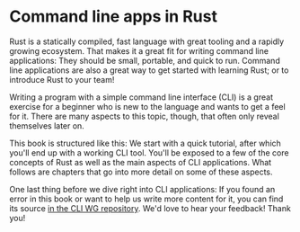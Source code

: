 # Command line apps in Rust

Rust is a statically compiled, fast language with great tooling and a rapidly growing ecosystem.
That makes it a great fit for writing command line applications:
They should be small, portable, and quick to run.
Command line applications are also a great way to get started with learning Rust;
or to introduce Rust to your team!

Writing a program with a simple command line interface (CLI)
is a great exercise for a beginner
who is new to the language and wants to get a feel for it.
There are many aspects to this topic, though,
that often only reveal themselves later on.

This book is structured like this:
We start with a quick tutorial,
after which you'll end up with a working CLI tool.
You'll be exposed to a few of the core concepts of Rust
as well as the main aspects of CLI applications.
What follows are chapters that go into more detail
on some of these aspects.

One last thing before we dive right into CLI applications:
If you found an error in this book
or want to help us write more content for it,
you can find its source [in the CLI WG repository][book-src].
We'd love to hear your feedback!
Thank you!

[book-src]: https://github.com/rust-cli/book
